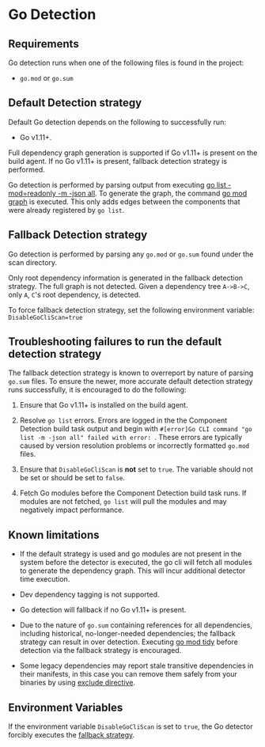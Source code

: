 # Go Detection

## Requirements

Go detection runs when one of the following files is found in the project:

- `go.mod` or `go.sum`

## Default Detection strategy

Default Go detection depends on the following to successfully run:

- Go v1.11+.

Full dependency graph generation is supported if Go v1.11+ is present on the build agent.
If no Go v1.11+ is present, fallback detection strategy is performed.

Go detection is performed by parsing output from executing [go list -mod=readonly -m -json all](1). To generate the graph, the command [go mod graph](2) is executed. This only adds edges between the components that were already registered by `go list`.

## Fallback Detection strategy
Go detection is performed by parsing any `go.mod` or `go.sum` found under the scan directory.

Only root dependency information is generated in the fallback detection strategy. The full graph is not detected. Given a dependency tree `A->B->C`, only `A`, `C`'s root dependency, is detected.

To force fallback detection strategy, set the following environment variable: `DisableGoCliScan=true`

## Troubleshooting failures to run the default detection strategy
The fallback detection strategy is known to overreport by nature of parsing `go.sum` files. To ensure the newer, more accurate default detection strategy runs successfully, it is encouraged to do the following:  

1. Ensure that Go v1.11+ is installed on the build agent.  

1. Resolve `go list` errors. Errors are logged in the the Component Detection build task output and begin with `#[error]Go CLI command "go list -m -json all" failed with error: `. These errors are typically caused by version resolution problems or incorrectly formatted `go.mod` files. 

1. Ensure that `DisableGoCliScan` is **not** set to `true`. The variable should not be set or should be set to `false`.

1. Fetch Go modules before the Component Detection build task runs. If modules are not fetched, `go list` will pull the modules and may negatively impact performance.

## Known limitations
- If the default strategy is used and go modules are not present in the system before the detector is executed, the go cli will fetch all modules to generate the dependency graph. This will incur additional detector time execution.

- Dev dependency tagging is not supported.

- Go detection will fallback if no Go v1.11+ is present.

- Due to the nature of `go.sum` containing references for all dependencies, including historical, no-longer-needed dependencies; the fallback strategy can result in over detection.
Executing [go mod tidy](https://go.dev/ref/mod#go-mod-tidy) before detection via the fallback strategy is encouraged.

- Some legacy dependencies may report stale transitive dependencies in their manifests, in this case you can remove them safely from your binaries by using [exclude directive](https://go.dev/doc/modules/gomod-ref#exclude).

## Environment Variables

If the environment variable `DisableGoCliScan` is set to `true`, the Go detector forcibly executes the [fallback strategy](#fallback-detection-strategy).

[1]: https://go.dev/ref/mod#go-list-m
[2]: https://go.dev/ref/mod#go-mod-graph
